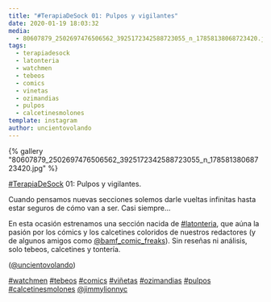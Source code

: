 ```yaml
---
title: "#TerapiaDeSock 01: Pulpos y vigilantes"
date: 2020-01-19 18:03:32
media: 
  - 80607879_2502697476506562_3925172342588723055_n_17858138068723420.jpg
tags: 
  - terapiadesock
  - latonteria
  - watchmen
  - tebeos
  - comics
  - vinetas
  - ozimandias
  - pulpos
  - calcetinesmolones
template: instagram
author: uncientovolando
---
```


{% gallery "80607879_2502697476506562_3925172342588723055_n_17858138068723420.jpg" %}

[#TerapiaDeSock](/tags/terapiadesock) 01: Pulpos y vigilantes.

Cuando pensamos nuevas secciones solemos darle vueltas infinitas hasta estar seguros de cómo van a ser. Casi siempre...

En esta ocasión estrenamos una sección nacida de [#latonteria](/tags/latonteria), que aúna la pasión por los cómics y los calcetines coloridos de nuestros redactores (y de algunos amigos como [@bamf_comic_freaks](https://instagram.com/bamf_comic_freaks)). Sin reseñas ni análisis, solo tebeos, calcetines y tontería.

([@uncientovolando](https://instagram.com/uncientovolando))

[#watchmen](/tags/watchmen) [#tebeos](/tags/tebeos) [#comics](/tags/comics) [#viñetas](/tags/vinetas) [#ozimandias](/tags/ozimandias) [#pulpos](/tags/pulpos) [#calcetinesmolones](/tags/calcetinesmolones) [@jimmylionnyc](https://instagram.com/jimmylionnyc)
